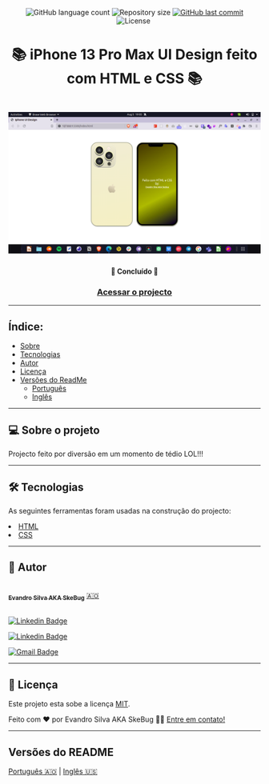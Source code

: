 <p align="center">
  <img alt="GitHub language count" src="https://img.shields.io/github/languages/count/EvandroSilvaProgrammer/iphone-13-pro-max-ui-design?color=%2304D361">

  <img alt="Repository size" src="https://img.shields.io/github/repo-size/EvandroSilvaProgrammer/iphone-13-pro-max-ui-design">

  <a href="https://github.com/tgmarinho/README-ecoleta/commits/master">
    <img alt="GitHub last commit" src="https://img.shields.io/github/last-commit/EvandroSilvaProgrammer/iphone-13-pro-max-ui-design">
  </a>
    
   <img alt="License" src="https://img.shields.io/badge/license-MIT-brightgreen">

   <img alt="" src="https://img.shields.io/badge/Feito por-Evandro Silva AKA SkeBug-blueviolet">
</p>
<h1 align="center" style="font-weight: bold"> 📚 iPhone 13 Pro Max UI Design feito com HTML e CSS 📚</h1>
<h1 align="center">
    <img alt="banner" title="#Banner" src="assets/banner.png" />
</h1>

<h4 align="center"> 
	🚧 Concluído 🚧
</h4>

<h3 align="center"> <a href="#">Acessar o projecto</a> </h3>

---
## Índice:
<!--ts-->
   * [Sobre](#-sobre-o-projeto)
   * [Tecnologias](#-tecnologias)
   * [Autor](#-autor)
   * [Licença](#-licença)
   * [Versões do ReadMe](#-versões-do-readme)
        * [Português](./README-pt.md)
        * [Inglês](./README.md)
<!--/ts-->
<!--te-->
---
## 💻 Sobre o projeto

<p>
  Projecto feito por diversão em um momento de tédio LOL!!!
</p>

---
## 🛠 Tecnologias
<p>As seguintes ferramentas foram usadas na construção do projecto:</p>

<li><a href="https://www.w3schools.com/html/">HTML</a></li>
<li><a href="https://www.w3schools.com/css/">CSS</a></li>

---

## 🦸 Autor

<a href="https://github.com/EvandroSilvaProgrammer">
 <img style="border-radius: 50%;" src="https://avatars.githubusercontent.com/u/67426023?v=4" width="100px;" alt=""/>
 <br />
 <sub><b>Evandro Silva AKA SkeBug</b></sub></a> <a href="https://github.com/EvandroSilvaProgrammer" title="EvandroSilva">🇦🇴</a>
 <br /> <br />

[![Linkedin Badge](https://img.shields.io/badge/-Evandro-blue?style=flat-square&logo=Linkedin&logoColor=white&link=https://www.linkedin.com/in/evandrosilva-programmer/)](https://www.linkedin.com/in/evandrosilva-programmer/) 

[![Linkedin Badge](https://img.shields.io/badge/-Evandro-blue?style=flat-square&logo=facebook&logoColor=white&link=https://www.facebook.com/evandrosilva.programmer)](https://www.facebook.com/evandrosilva.programmer)

[![Gmail Badge](https://img.shields.io/badge/-evandrosilva.programmer@gmail.com-c14438?style=flat-square&logo=Gmail&logoColor=white&link=mailto:tgmarinho@gmail.com)](mailto:evandrosilva.programmer@gmail.com)

---

## 📝 Licença

Este projeto esta sobe a licença [MIT](./LICENSE).

Feito com ❤️ por Evandro Silva AKA SkeBug 👋🏽 [Entre em contato!](https://www.linkedin.com/in/evandrosilva-programmer/)

---

##  Versões do README

[Português 🇦🇴](./README-pt.md)  |  [Inglês 🇺🇸](./README.md) 
